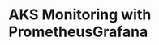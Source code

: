 # AKS Monitoring with PrometheusGrafana                                                                                                                                                                                                                                                                                                                    
